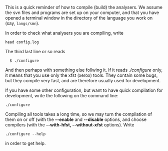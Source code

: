This is a quick reminder of how to compile (build) the analysers.
We assume the svn files and programs are set up on your computer,
and that you have opened a terminal window in the directory of the language you work on (say, `langs/smn`).

In order to check what analysers you are compiling, write

```
head config.log
```

The third last line or so reads

```
  $ ./configure
```

And then perhaps with something else follwing it. If it reads *./configure*
only, it means that you use only the xfst (xerox) tools. They contain some bugs,
but they compile very fast, and are therefore usually used for development.

If you have some other configuration, but want to have quick compilation
for development, write the following on the command line:

```
./configure
```

Compiling all tools takes a long time, so we may turn the compilation of them
on or off (with the **--enable** and **--disable**
options, and choose compilers
(with the **--with-hfst, --without-xfst** options). Write

```
./configure --help
```

in order to get help.
